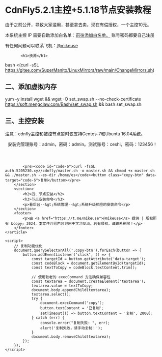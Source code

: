  <h1>CdnFly5.2.1主控+5.1.18节点安装教程</h1>
			<p class="description">
              由于之前公开，导致大家滥用，甚至拿去卖，现在有偿授权，一个主控10元。
            </p>
            <p class="description">
                本系统主控 IP 需要自助添加白名单：<a href="https://api.5205230.xyz" target="_blank">前往添加白名单。</a></n>
              账号密码都要自己注册
             </p>
          <p class="description">
              有任何问题可以联系飞机：<a href="https://t.me/mikeuse" target="_blank">@mikeuse</a>
            </p>


           <h1>换源</h1>
bash <(curl -sSL https://gitee.com/SuperManito/LinuxMirrors/raw/main/ChangeMirrors.sh)
            <h2>二、添加虚拟内存</h2>
            yum -y install wget && wget -O set_swap.sh --no-check-certificate https://soft.mengclaw.com/Bash/set_swap.sh && bash set_swap.sh
            <h2>三、主控安装</h2>
 <p class="description">
              注意：cdnfly主控和被控节点暂时仅支持Centos-7和Ubuntu 16.04系统。
            </p>
<header>
 <p class="description">
              安装完管理账号：admin，密码：admin。测试账号：ceshi，密码：123456！
            </p>
</header>

            <pre><code id="code-6">curl -fsSL auth.5205230.xyz/cdnfly/master.sh -o master.sh && chmod +x master.sh && ./master.sh --es-dir /home/es</code><button class="copy-btn" data-target="code-6">复制</button></pre>
        </section>
        <section>
            <h2>四、节点安装</h2>
            <h3>节点安装命令</h3>
            <p>看后台--&gt;系统管理--&gt;系统升级相应的安装命令</p>
        </section>
        <footer>
            <p>由 <a href="https://t.me/mikeuse">@mikeuse</a> 提供 | 版权所有 &copy; 2024，本文件介绍内容只用于学习交流，若有侵权，请联系删除！</p>
        </footer>
    </article>

    <script>
        // 复制功能优化
        document.querySelectorAll('.copy-btn').forEach(button => {
            button.addEventListener('click', () => {
                const targetId = button.getAttribute('data-target');
                const codeBlock = document.getElementById(targetId);
                const textToCopy = codeBlock.textContent.trim();

                // 使用较老的 execCommand 方法确保兼容性
                const textarea = document.createElement('textarea');
                textarea.value = textToCopy;
                document.body.appendChild(textarea);
                textarea.select();
                try {
                    document.execCommand('copy');
                    button.textContent = '已复制';
                    setTimeout(() => button.textContent = '复制', 2000);
                } catch (err) {
                    console.error("复制失败: ", err);
                    alert('复制失败，请手动复制！');
                }
                document.body.removeChild(textarea);
            });
        });
    </script>
</body>
</html>
